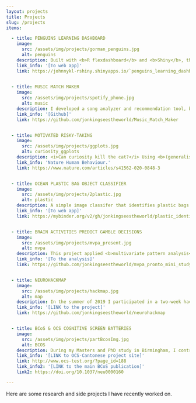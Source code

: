 ```yaml
---
layout: projects
title: Projects
slug: /projects
items:

  - title: PENGUINS LEARNING DASHBOARD
    image:
      src: /assets/img/projects/gorman_penguins.jpg
      alt: penguins
    description: Built with <b>R flexdashboard</b> and <b>Shiny</b>, this <b>interactive web dashboard</b> facilitates learning about different species of Antarctica penguins. Also, a demonstration of dynamic data visualisation of an open dataset.
    link_info: '[To web app]'
    link: https://johnnykl-rshiny.shinyapps.io/`penguins_learning_dashboard/
 

  - title: MUSIC MATCH MAKER
    image:
      src: /assets/img/projects/spotify_phone.jpg
      alt: music
    description: I developed a song analyzer and recommendation tool, based on Random Forest and tested with multiple other algorithms, using personal Spotify listening histories and song feature data acquired from Kaggle. 
    link_info: '[Github]'
    link: https://github.com/jonkingseestheworld/Music_Match_Maker


  - title: MOTIVATED RISKY-TAKING
    image:
      src: /assets/img/projects/ggplots.jpg
      alt: curiosity_ggplots
    description: <i>Can curiosity kill the cat?</i> Using <b>(generalised) mixed-effects modelling, structural equation modelling</b> and <b>Bayesian inference</b>, this research project shows <u>similar cognitive-neural mechanisms underlying the driving force of curisosity and extrinsic instrumental rewards for risk-taking</u> (in a group of brain areas called the brain's reward networks). This work is published in the journal
    link_info: 'Nature Human Behaviour.'
    link: https://www.nature.com/articles/s41562-020-0848-3


  - title: OCEAN PLASTIC BAG OBJECT CLASSIFIER
    image:
      src: /assets/img/projects/2plastic.jpg
      alt: plastic
    description: A simple image classifer that identifies plastic bags in the ocean, built with FastAI using transfer learning (from pre-trained neural networks).
    link_info: '[To web app]'
    link: https://mybinder.org/v2/gh/jonkingseestheworld/plastic_identifier_voila/master?urlpath=voila%2Frender%2Fplastic_identifier_voila2.ipynb


  - title: BRAIN ACTIVITIES PREDICT GAMBLE DECISIONS
    image:
      src: /assets/img/projects/mvpa_present.jpg
      alt: mvpa
    description: This project applied <b>multivariate pattern analysis</b> (incorporating <b>Support Vector Classification & Multiple Kernel Learning algorithms</b>) to decode brain activity patterns and predict gambling decisions.
    link_info: '[To the analysis]'
    link: https://github.com/jonkingseestheworld/mvpa_pronto_mini_study


  - title: NEUROHACKMAP
    image:
      src: /assets/img/projects/hackmap.jpg
      alt: map
    description: In the summer of 2019 I participated in a two-week hackathon at the University of Washington, Seattle, and contributed to a code project which generates interactve visualizations of geospatial data related to the participants' career movements. 
    link_info: '[LINK to the project]'
    link: https://github.com/jonkingseestheworld/neurohackmap


  - title: BCoS & OCS COGNITIVE SCREEN BATTERIES
    image:
      src: /assets/img/projects/partBcosImg.jpg
      alt: BCOS
    description: During my Masters and PhD study in Birmingham, I contributed to this line of large-scale clinical trials to develop and validate the assessment tools on post-stroke cognitive functions. 
    link_info: '[LINK to OCS-Cantonese project site]'
    link: http://www.ocs-test.org/?page_id=188
    link_info2: '[LINK to the main BCoS publication]'
    link2: https://doi.org/10.1037/neu0000160

---
```


Here are some research and side projects I have recently worked on.
<br />
